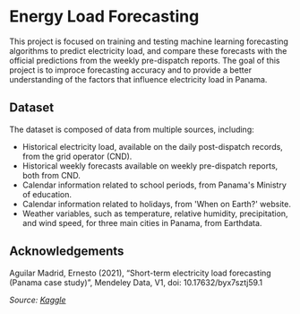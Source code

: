 # Energy Load Forecasting

This project is focused on training and testing machine learning forecasting algorithms to predict electricity load, and compare these forecasts with the official predictions from the weekly pre-dispatch reports. The goal of this project is to improce forecasting accuracy and to provide a better understanding of the factors that influence electricity load in Panama.

## Dataset

The dataset is composed of data from multiple sources, including:

- Historical electricity load, available on the daily post-dispatch records, from the grid operator (CND).
- Historical weekly forecasts available on weekly pre-dispatch reports, both from CND.
- Calendar information related to school periods, from Panama's Ministry of education.
- Calendar information related to holidays, from 'When on Earth?' website.
- Weather variables, such as temperature, relative humidity, precipitation, and wind speed, for three main cities in Panama, from Earthdata.

## Acknowledgements

Aguilar Madrid, Ernesto (2021), “Short-term electricity load forecasting (Panama case study)”, Mendeley Data, V1, doi: 10.17632/byx7sztj59.1

*Source: [Kaggle](https://www.kaggle.com/datasets/saurabhshahane/electricity-load-forecasting)*